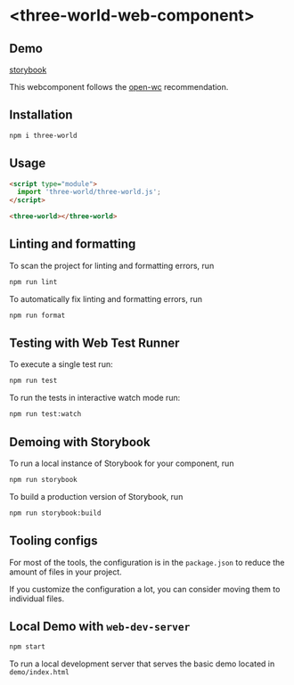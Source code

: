 # \<three-world-web-component>

## Demo
[storybook](https://joehecn.github.io/three-world-web-component/iframe.html?id=expressionvisualizerwebcomponent--regular&args=&viewMode=story)

This webcomponent follows the [open-wc](https://github.com/open-wc/open-wc) recommendation.

## Installation

```bash
npm i three-world
```

## Usage

```html
<script type="module">
  import 'three-world/three-world.js';
</script>

<three-world></three-world>
```

## Linting and formatting

To scan the project for linting and formatting errors, run

```bash
npm run lint
```

To automatically fix linting and formatting errors, run

```bash
npm run format
```

## Testing with Web Test Runner

To execute a single test run:

```bash
npm run test
```

To run the tests in interactive watch mode run:

```bash
npm run test:watch
```

## Demoing with Storybook

To run a local instance of Storybook for your component, run

```bash
npm run storybook
```

To build a production version of Storybook, run

```bash
npm run storybook:build
```


## Tooling configs

For most of the tools, the configuration is in the `package.json` to reduce the amount of files in your project.

If you customize the configuration a lot, you can consider moving them to individual files.

## Local Demo with `web-dev-server`

```bash
npm start
```

To run a local development server that serves the basic demo located in `demo/index.html`
